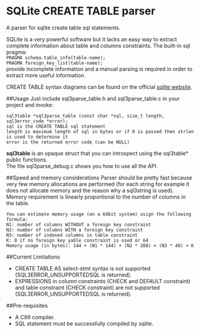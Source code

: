 # SQLite CREATE TABLE parser
A parser for sqlite create table sql statements.

SQLite is a very powerful software but it lacks an easy way to extract complete information about table and columns constraints. The built-in sql pragma:  
```PRAGMA schema.table_info(table-name);```  
```PRAGMA foreign_key_list(table-name);```  
provide incomplete information and a manual parsing is required in order to extract more useful information.

CREATE TABLE syntax diagrams can be found on the official [sqlite website](http://www.sqlite.org/lang_createtable.html).

##Usage
Just include sql3parse_table.h and sql3parse_table.c in your project and invoke:
```
sql3table *sql3parse_table (const char *sql, size_t length, sql3error_code *error);
sql is the CREATE TABLE sql statement
length is maximum length of sql in bytes or if 0 is passed then strlen is used to determine it
error is the returned error code (can be NULL)
```
**sql3table** is an opaque struct that you can introspect using the sql3table* public functions.  
The file sql3parse_debug.c shows you how to use all the API.


##Speed and memory considerations
Parser should be pretty fast because very few memory allocations are performed (for each string for example it does not allocate memory and the reason why a sql3string is used). Memory requirement is linearly proportional to the number of columns in the table.
```
You can estimate memory usage (on a 64bit system) usign the following formula:
N1: number of columns WITHOUT a foreign key constraint
N2: number of columns WITH a foreign key constraint
N3: number of indexed columns in table constraint
K: 0 if no foreign key yable constraint is used or 64
Memory usage (in bytes): 144 + (N1 * 144) + (N2 * 208) + (N3 * 40) + K
```

##Current Limitations
- CREATE TABLE AS select-stmt syntax is not supported (SQL3ERROR_UNSUPPORTEDSQL is returned).
- EXPRESSIONS in column constraints (CHECK and DEFAULT constraint) and table constraint (CHECK constraint) are not supported (SQL3ERROR_UNSUPPORTEDSQL is returned).

##Pre-requisites
- A C99 compiler.
- SQL statement must be successfully compiled by sqlite.
